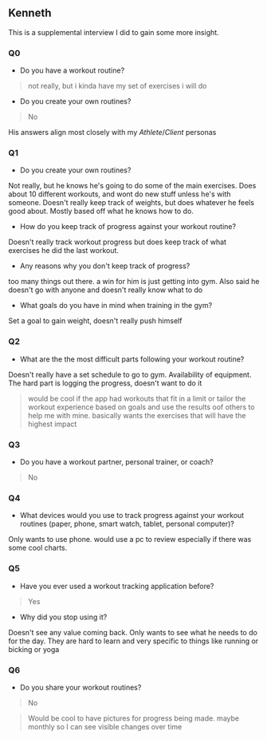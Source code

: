## Kenneth

This is a supplemental interview I did to gain some more insight.

### Q0

* Do you have a workout routine?

> not really, but i kinda have my set of exercises i will do

* Do you create your own routines?

> No

His answers align most closely with my _Athlete_/_Client_ personas

### Q1

* Do you create your own routines?

Not really, but he knows he's going to do some of the main exercises. Does about 10 different workouts, and wont do new stuff unless he's with someone. Doesn't really keep track of weights, but does whatever he feels good about. Mostly based off what he knows how to do.

* How do you keep track of progress against your workout routine?

Doesn't really track workout progress but does keep track of what exercises he did the last workout.

* Any reasons why you don't keep track of progress?

too many things out there. a win for him is just getting into gym. Also said he doesn't go with anyone and doesn't really know what to do

* What goals do you have in mind when training in the gym?

Set a goal to gain weight, doesn't really push himself

### Q2

* What are the the most difficult parts following your workout routine?

Doesn't really have a set schedule to go to gym. Availability of equipment. The hard part is logging the progress, doesn't want to do it

> would be cool if the app had workouts that fit in a limit or tailor the workout experience based on goals and use the results oof others to help me with mine. basically wants the exercises that will have the highest impact

### Q3

* Do you have a workout partner, personal trainer, or coach?

> No

### Q4

* What devices would you use to track progress against your workout routines (paper, phone, smart watch, tablet, personal computer)?

Only wants to use phone. would use a pc to review especially if there was some cool charts.

### Q5

* Have you ever used a workout tracking application before?

> Yes

* Why did you stop using it?

Doesn't see any value coming back. Only wants to see what he needs to do for the day. They are hard to learn and very specific to things like running or bicking or yoga

### Q6

* Do you share your workout routines?

> No

> Would be cool to have pictures for progress being made. maybe monthly so I can see visible changes over time


